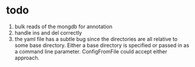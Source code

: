 # todo
1. bulk reads of the mongdb for annotation
2. handle ins and del correctly
1. the yaml file has a subtle bug since the directories are all relative to
    some base directory. Either a base directory is specified or passed in
    as a command line parameter. ConfigFromFile could accept either approach.
